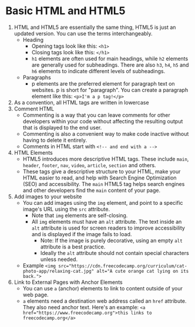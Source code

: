 # Basic HTML and HTML5

1. HTML and HTML5 are essentially the same thing, HTML5 is just an updated version. You can use the terms interchangeably.
   - Heading
     - Opening tags look like this: `<h1>`
     - Closing tags look like this: `</h1>`
     - `h1` elements are often used for main headings, while `h2` elements are generally used for subheadings. There are also `h3`, `h4`, `h5` and `h6` elements to indicate different levels of subheadings.
   - Paragraphs
     - p elements are the preferred element for paragraph text on websites. p is short for "paragraph".
       You can create a paragraph element like this:
       `<p>I'm a p tag!</p>`
2. As a convention, all HTML tags are written in lowercase
3. Comment HTML
   - Commenting is a way that you can leave comments for other developers within your code without affecting the resulting output that is displayed to the end user.
   - Commenting is also a convenient way to make code inactive without having to delete it entirely.
   - Comments in HTML start with `<!-- and end with a -->`
4. HTML Elements
   - HTML5 introduces more descriptive HTML tags. These include `main`, `header`, `footer`, `nav`, `video`, `article`, `section` and others.
   - These tags give a descriptive structure to your HTML, make your HTML easier to read, and help with Search Engine Optimization (SEO) and accessibility. The `main` HTML5 tag helps search engines and other developers find the `main` content of your page.
5. Add images to your website
   - You can add images using the `img` element, and point to a specific image's URL using the `src` attribute.
     - Note that `img` elements are self-closing.
     - All `img` elements must have an `alt` attribute. The text inside an `alt` attribute is used for screen readers to improve accessibility and is displayed if the image fails to load.
       - Note: If the image is purely decorative, using an empty `alt` attribute is a best practice.
       - Ideally the `alt` attribute should not contain special characters unless needed.
   - Example
     `<img src="https://cdn.freecodecamp.org/curriculum/cat-photo-app/relaxing-cat.jpg" alt="A cute orange cat lying on its back.">`
6. Link to External Pages with Anchor Elements
   - You can use `a` (anchor) elements to link to content outside of your web page.
   - `a` elements need a destination web address called an `href` attribute. They also need anchor text. Here's an example:
     `<a href="https://www.freecodecamp.org">this links to freecodecamp.org</a>`
